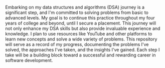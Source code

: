 Embarking on my data structures and algorithms (DSA) journey
is a significant step, and I'm committed to solving problems
from basic to advanced levels. My goal is to continue
this practice throughout my four years of college and
beyond, until I secure a placement. This journey will
not only enhance my DSA skills but also provide 
invaluable experience and knowledge. I plan to use
resources like YouTube and other platforms to learn
new concepts and solve a wide variety of problems.
This repository will serve as a record of my progress,
documenting the problems I've solved, the approaches 
I've taken, and the insights I've gained. Each step
I take will be a building block toward a successful
and rewarding career in software development.
